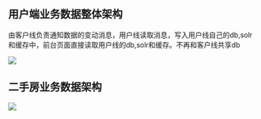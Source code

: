 ## 用户端业务数据整体架构

由客户线负责通知数据的变动消息，用户线读取消息，写入用户线自己的db,solr和缓存中，前台页面直接读取用户线的db,solr和缓存。不再和客户线共享db


![](http://pic1.ajkimg.com/display/origin/18dad66d596a95a323308d2933df750f.jpg)

## 二手房业务数据架构

![](http://pic1.ajkimg.com/display/origin/503a44328c04c684735f960f474a0884.jpg)